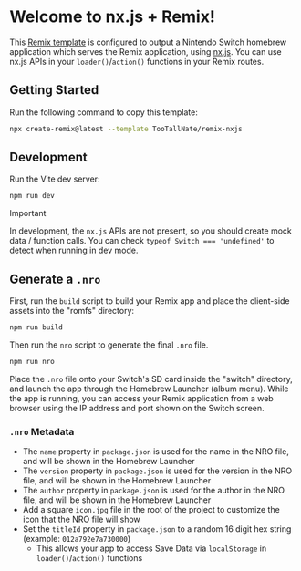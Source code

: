 # Welcome to nx.js + Remix!

This [Remix template](https://remix.run/) is configured to output a Nintendo Switch homebrew application which serves the Remix application, using [nx.js](https://nxjs.n8.io/). You can use nx.js APIs in your `loader()`/`action()` functions in your Remix routes.

## Getting Started

Run the following command to copy this template:

```sh
npx create-remix@latest --template TooTallNate/remix-nxjs
```

## Development

Run the Vite dev server:

```sh
npm run dev
```

> [!IMPORTANT]
> In development, the `nx.js` APIs are not present, so you should create mock data / function calls. You can check `typeof Switch === 'undefined'` to detect when running in dev mode.

## Generate a `.nro`

First, run the `build` script to build your Remix app and place the client-side assets into the "romfs" directory:

```sh
npm run build
```

Then run the `nro` script to generate the final `.nro` file.

```sh
npm run nro
```

Place the `.nro` file onto your Switch's SD card inside the "switch" directory, and launch the app through the Homebrew Launcher (album menu). While the app is running, you can access your Remix application from a web browser using the IP address and port shown on the Switch screen.

### `.nro` Metadata

* The `name` property in `package.json` is used for the name in the NRO file, and will be shown in the Homebrew Launcher
* The `version` property in `package.json` is used for the version in the NRO file, and will be shown in the Homebrew Launcher
* The `author` property in `package.json` is used for the author in the NRO file, and will be shown in the Homebrew Launcher
* Add a square `icon.jpg` file in the root of the project to customize the icon that the NRO file will show
* Set the `titleId` property in `package.json` to a random 16 digit hex string (example: `012a792e7a730000`)
  * This allows your app to access Save Data via `localStorage` in `loader()`/`action()` functions
